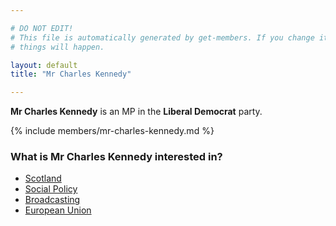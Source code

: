 ```yaml
---

# DO NOT EDIT!
# This file is automatically generated by get-members. If you change it, bad
# things will happen.

layout: default
title: "Mr Charles Kennedy"

---
```


**Mr Charles Kennedy** is an MP in the **Liberal Democrat** party.

{% include members/mr-charles-kennedy.md %}

### What is Mr Charles Kennedy interested in?


* [Scotland](/interests/scotland.html)
* [Social Policy](/interests/social-policy.html)
* [Broadcasting](/interests/broadcasting.html)
* [European Union](/interests/european-union.html)
